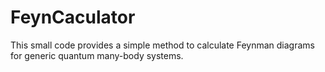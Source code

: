 # FeynCaculator

This small code provides a simple method to calculate Feynman diagrams for generic quantum many-body systems.
